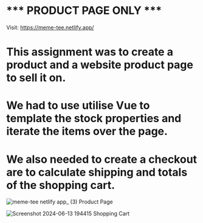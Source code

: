 # *** PRODUCT PAGE ONLY ***

Visit: https://meme-tee.netlify.app/

# This assignment was to create a product and a website product page to sell it on.

# We had to use utilise Vue to template the stock properties and iterate the items over the page. 

# We also needed to create a checkout are to calculate shipping and totals of the shopping cart.

![meme-tee netlify app_ (3)](https://github.com/Jandalslap/meme-tee/assets/128538609/73842059-78bd-440a-9b20-5eec811ce629)
Product Page

![Screenshot 2024-06-13 194415](https://github.com/Jandalslap/meme-tee/assets/128538609/347dfa73-70db-4d70-a5b4-69c9ad8fab86)
Shopping Cart
